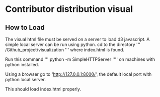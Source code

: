 # Contributor distribution visual

## How to Load

The visual html file must be served on a server to load d3 javascript. A simple local server can be run
using python.
cd to the directory
'''
/Github_project/visualization
'''
where index.html is found.

Run this command
'''
python -m SimpleHTTPServer
''''
on machines with python installed.

Using a browser go to 'http://127.0.0.1:8000/', the default local port with python local server.

This should load index.html properly.
